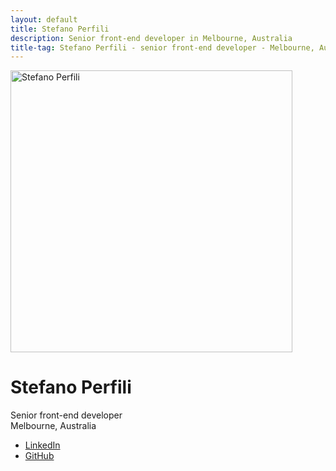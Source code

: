 ```yaml
---
layout: default
title: Stefano Perfili
description: Senior front-end developer in Melbourne, Australia
title-tag: Stefano Perfili - senior front-end developer - Melbourne, Australia
---
```


<div class="photo"><img src="/sp.jpg" alt="Stefano Perfili" width="451" height="451" /></div>

<h1>Stefano Perfili</h1>

Senior front-end developer\
Melbourne, Australia

* [LinkedIn](https://www.linkedin.com/in/stefanoperfili)
* [GitHub](https://github.com/stef7)
